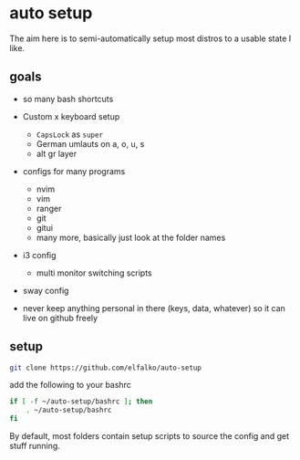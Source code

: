 # auto setup

The aim here is to semi-automatically setup most distros to a usable state I like.

## goals

* so many bash shortcuts
* Custom x keyboard setup
    * `CapsLock` as `super`
    * German umlauts on a, o, u, s
    * alt gr layer
* configs for many programs
  * nvim
  * vim
  * ranger
  * git
  * gitui
  * many more, basically just look at the folder names
* i3 config
  * multi monitor switching scripts
* sway config

* never keep anything personal in there (keys, data, whatever) so it can live on github freely

## setup

``` bash
git clone https://github.com/elfalko/auto-setup
```

add the following to your bashrc
``` bash
if [ -f ~/auto-setup/bashrc ]; then
    . ~/auto-setup/bashrc
fi
```

By default, most folders contain setup scripts to source the config and get stuff running.
